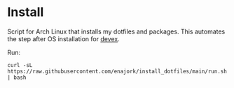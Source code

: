 # Install
Script for Arch Linux that installs my dotfiles and packages. This automates the step after OS installation for [devex](https://github.com/enajork/devex).

Run:

`curl -sL https://raw.githubusercontent.com/enajork/install_dotfiles/main/run.sh | bash`
